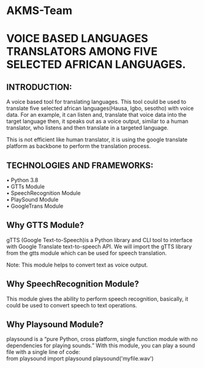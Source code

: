 # AKMS-Team
# VOICE BASED LANGUAGES TRANSLATORS AMONG FIVE SELECTED AFRICAN LANGUAGES. <br> 
## INTRODUCTION: <br> 
A voice based tool for translating languages. This tool could be used to translate five selected african languages(Hausa, Igbo, sesotho) with voice data. For an example, it can listen and, translate that voice data into the target language then, it speaks out as a voice output, similar to a human translator, who listens and then translate in a targeted language. <br> 

This is not efficient like human translator, it is using the google translate platform as backbone to perform the translation process.
## TECHNOLOGIES AND FRAMEWORKS: 
• Python 3.8 <br> 
• GTTs Module <br>
• SpeechRecognition Module <br> 
• PlaySound Module <br> 
• GoogleTrans Module <br>

## Why GTTS Module? <br>

gTTS (Google Text-to-Speech)is a Python library and CLI tool to interface with Google Translate text-to-speech API. We will import the gTTS library from the gtts module which can be used for speech translation.

Note: This module helps to convert text as voice output. <br>

## Why SpeechRecognition Module? <br>

This module gives the ability to perform speech recognition, basically, it could be used to convert speech to text operations. <br> 

## Why Playsound Module? <br>

playsound is a “pure Python, cross platform, single function module with no dependencies for playing sounds.” With this module, you can play a sound file with a single line of code: <br>
from playsound import playsound
playsound('myfile.wav')
